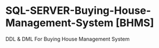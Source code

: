 # SQL-SERVER-Buying-House-Management-System [BHMS]
DDL &amp;  DML For Buying House Management System
